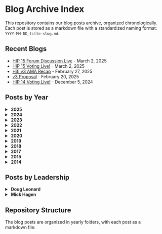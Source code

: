 # Blog Archive Index

This repository contains our blog posts archive, organized chronologically. Each post is stored as a markdown file with a standardized naming format: `YYYY-MM-DD_title-slug.md`.
## Recent Blogs

- [HIP 15 Forum Discussion Live](2025/2025-03-03_hip-15-forum-discussion-live.md) - March 2, 2025
- [HIP 15 Voting Live!](2025/2025-03-03_hip-15-voting-live.md) - March 2, 2025
- [Hifi v3 AMA Recap](2025/2025-02-28_hifi-v3-ama-recap.md) - February 27, 2025
- [v3 Proposal](2025/2025-02-21_v3-proposal.md) - February 20, 2025
- [HIP 14 Voting Live!](2024/2024-12-06_hip-14-voting-live.md) - December 5, 2024



## Posts by Year

<details>
<summary>&nbsp;<b>2025</b></summary>

- [HIP 15 Forum Discussion Live](2025/2025-03-03_hip-15-forum-discussion-live.md) - March 2, 2025
- [HIP 15 Voting Live!](2025/2025-03-03_hip-15-voting-live.md) - March 2, 2025
- [Hifi v3 AMA Recap](2025/2025-02-28_hifi-v3-ama-recap.md) - February 27, 2025
- [v3 Proposal](2025/2025-02-21_v3-proposal.md) - February 20, 2025
</details>

<details>
<summary>&nbsp;<b>2024</b></summary>

- [HIP 14 Voting Live!](2024/2024-12-06_hip-14-voting-live.md) - December 5, 2024
- [HIP 14 — Administrative Update for Our Liquidity Bootstrapping Program](2024/2024-12-02_hip-14-administrative-update-for-our-liquidity-bootstrapping-program.md) - December 1, 2024
- [Hifi Smashes $25M TVL Goal!](2024/2024-11-20_hifi-smashes-25m-tvl-goal.md) - November 19, 2024
- [HIP 11+ HIP 12 + HIP 13 Voting Live!](2024/2024-11-14_hip-11-hip-12-hip-13-voting-live.md) - November 13, 2024
- [HIP 11, HIP 12, and HIP 13 Forum Discussions Live](2024/2024-11-13_hip-11-hip-12-and-hip-13-forum-discussions-live.md) - November 12, 2024
- [HIP 13 — Commercial Real Estate Collateral Ruleset](2024/2024-11-12_hip-13-commercial-real-estate-collateral-ruleset.md) - November 11, 2024
- [HIP 11 — Residential Construction Ruleset Amendment](2024/2024-11-11_hip-11-residential-construction-ruleset-amendment.md) - November 10, 2024
- [HIP 12 — Collateral Ruleset: Vintage Vehicles](2024/2024-11-11_hip-12-collateral-ruleset-vintage-vehicles.md) - November 10, 2024
- [Re-delegation Week Giveaways](2024/2024-11-04_re-delegation-week-giveaways.md) - November 3, 2024
- [Hifi 2024 — In Review](2024/2024-10-29_hifi-2024-in-review.md) - October 28, 2024
- [Permissionless III Summary](2024/2024-10-15_permissionless-iii-summary.md) - October 14, 2024
- [HIP 10: Administrative Appointment](2024/2024-09-17_hip-10-administrative-appointment.md) - September 16, 2024
- [HIP 9 + HIP 10 Forum Discussions](2024/2024-09-13_hip-9-hip-10-forum-discussions.md) - September 12, 2024
- [HIP 9 + HIP 10 Voting Live!](2024/2024-09-13_hip-9-hip-10-voting-live.md) - September 12, 2024
- [Permissionless III](2024/2024-09-06_permissionless-iii.md) - September 5, 2024
- [Community-Led Marketing](2024/2024-07-09_community-led-marketing.md) - July 8, 2024
- [Hifi Ecosystem Tutorials](2024/2024-06-03_hifi-ecosystem-tutorials.md) - June 2, 2024
- [Collateral Ruleset: Medical Equipment](2024/2024-05-28_collateral-ruleset-medical-equipment.md) - May 27, 2024
- [HIP 8 Voting Live!](2024/2024-05-03_hip-8-voting-live.md) - May 2, 2024
- [Hifi Governance Page](2024/2024-04-29_hifi-governance-page.md) - April 28, 2024
- [HIP 8 Forum Discussion Live](2024/2024-04-29_hip-8-forum-discussion-live.md) - April 28, 2024
- [Collateral Ruleset: Implementation Details](2024/2024-04-24_collateral-ruleset-implementation-details.md) - April 23, 2024
- [Collateral Ruleset: Professionally Managed Racehorses](2024/2024-04-16_collateral-ruleset-professionally-managed-racehorses.md) - April 15, 2024
- [Collateral Ruleset: Residential Construction](2024/2024-04-15_collateral-ruleset-residential-construction.md) - April 14, 2024
- [RWA Framework Improvements](2024/2024-04-02_rwa-framework-improvements.md) - April 1, 2024
- [Hifi TVL Growth](2024/2024-03-25_hifi-tvl-growth.md) - March 24, 2024
- [HIP 7 Voting Live!](2024/2024-03-01_hip-7-voting-live.md) - February 29, 2024
- [HIP 7 Forum Discussion Live](2024/2024-02-28_hip-7-forum-discussion-live.md) - February 27, 2024
- [Real Estate as Collateral](2024/2024-02-27_real-estate-as-collateral.md) - February 26, 2024
- [“ERC-404” NFT & Fungible Token Interoperability](2024/2024-02-08_erc-404-nft-fungible-token-interoperability.md) - February 7, 2024
- [Ecosystem Quests and Giveaways](2024/2024-01-15_ecosystem-quests-and-giveaways.md) - January 14, 2024
- [Starting Off 2024 Right!](2024/2024-01-09_starting-off-2024-right.md) - January 8, 2024
</details>

<details>
<summary>&nbsp;<b>2023</b></summary>

- [Sheet Heads Progress Report](2023/2023-12-13_sheet-heads-progress-report.md) - December 12, 2023
- [Vote on HIP 6](2023/2023-12-01_vote-on-hip-6.md) - November 30, 2023
- [HIP 6 Additional Details](2023/2023-11-30_hip-6-additional-details.md) - November 29, 2023
- [HIP 6 — Liquidity Bootstrapping Program](2023/2023-11-27_hip-6-liquidity-bootstrapping-program.md) - November 26, 2023
- [HIP 5 Revote Success + Airdrops!](2023/2023-11-06_hip-5-revote-success-airdrops.md) - November 5, 2023
- [HIP 5 Revote Live](2023/2023-11-01_hip-5-revote-live.md) - October 31, 2023
- [HIP 5 Update: Failed to Meet Quorum](2023/2023-10-30_hip-5-update-failed-to-meet-quorum.md) - October 29, 2023
- [Hifi 2024 Roadmap](2023/2023-10-27_hifi-2024-roadmap.md) - October 26, 2023
- [Sheet Heads Borrowing Live](2023/2023-10-25_sheet-heads-borrowing-live.md) - October 24, 2023
- [Get Involved: HIP 5 Voting Is Live](2023/2023-10-17_get-involved-hip-5-voting-is-live.md) - October 16, 2023
- [HIP 5 Forum Discussion Live](2023/2023-10-17_hip-5-forum-discussion-live.md) - October 16, 2023
- [Sheet Heads NFTs as Collateral](2023/2023-10-12_sheet-heads-nfts-as-collateral.md) - October 11, 2023
- [Hifi 2023 — A Look Back](2023/2023-09-12_hifi-2023-a-look-back.md) - September 11, 2023
- [Hifi DAO Legal Structure](2023/2023-09-08_hifi-dao-legal-structure.md) - September 7, 2023
- [Introducing Sheety Bot & Another NFT Giveaway!](2023/2023-09-06_introducing-sheety-bot-another-nft-giveaway.md) - September 5, 2023
- [Sheet Heads Mint Cutoff + Meme Contest](2023/2023-08-28_sheet-heads-mint-cutoff-meme-contest.md) - August 27, 2023
- [Ecosystem Airdrop](2023/2023-08-24_ecosystem-airdrop.md) - August 23, 2023
- [Introducing: Sheet Heads](2023/2023-08-11_introducing-sheet-heads.md) - August 10, 2023
- [Minting Sheet Heads](2023/2023-08-11_minting-sheet-heads.md) - August 10, 2023
- [Pooled NFT V2 is Live](2023/2023-07-25_pooled-nft-v2-is-live.md) - July 24, 2023
- [One More Thing…](2023/2023-07-07_one-more-thing.md) - July 6, 2023
- [Introducing Our First Real-World Asset](2023/2023-06-23_introducing-our-first-real-world-asset.md) - June 22, 2023
- [Real-World Assets: The Framework](2023/2023-06-13_real-world-assets-the-framework.md) - June 12, 2023
- [We’re Ready! Onboarding Our First Real-World Asset (RWA)](2023/2023-06-02_we-re-ready-onboarding-our-first-real-world-asset-rwa.md) - June 1, 2023
- [Learn Hifi, Earn Hifi: Binance Academy](2023/2023-05-19_learn-hifi-earn-hifi-binance-academy.md) - May 18, 2023
- [NFT Collateral Status Update](2023/2023-04-18_nft-collateral-status-update.md) - April 17, 2023
- [Pooled NFT: Airdrop #2](2023/2023-04-13_pooled-nft-airdrop-2.md) - April 12, 2023
- [Outer Edge LA: The Experience](2023/2023-04-07_outer-edge-la-the-experience.md) - April 6, 2023
- [Pawn Bots: Lessons Learned](2023/2023-04-06_pawn-bots-lessons-learned.md) - April 5, 2023
- [Earning from DEXs with Liquidity Tokens and NFTs](2023/2023-03-22_earning-from-dexs-with-liquidity-tokens-and-nfts.md) - March 21, 2023
- [NFT Real World Assets — Past, Present, and Future](2023/2023-02-28_nft-real-world-assets-past-present-and-future.md) - February 27, 2023
- [Pooled NFTs: Passive Income For Any NFT](2023/2023-02-10_pooled-nfts-passive-income-for-any-nft.md) - February 9, 2023
- [Pawn Bots Phase VI](2023/2023-02-07_pawn-bots-phase-vi.md) - February 6, 2023
- [What Is DeFi?](2023/2023-01-31_what-is-defi.md) - January 30, 2023
- [New Hifi Market on Ethereum Mainnet](2023/2023-01-17_new-hifi-market-on-ethereum-mainnet.md) - January 16, 2023
</details>

<details>
<summary>&nbsp;<b>2022</b></summary>

- [HIFI Token Exchange Support](2022/2022-12-20_hifi-token-exchange-support.md) - December 19, 2022
- [A New NFT Collection: Laying Groundwork](2022/2022-12-09_a-new-nft-collection-laying-groundwork.md) - December 8, 2022
- [HIFI Token Swap Tutorial](2022/2022-12-09_hifi-token-swap-tutorial.md) - December 8, 2022
- [Token Swap is Live](2022/2022-12-06_token-swap-is-live.md) - December 5, 2022
- [Crown Ribbon FAQ](2022/2022-12-02_crown-ribbon-faq.md) - December 1, 2022
- [Hifi Token Swap AMA (November 29th, 2022)](2022/2022-11-29_hifi-token-swap-ama-november-29th-2022.md) - November 28, 2022
- [HIFI Tokenomics Lite Paper](2022/2022-11-28_hifi-tokenomics-lite-paper.md) - November 27, 2022
- [Hifi DAO — Day 1! 🎉](2022/2022-11-18_hifi-dao-day-1.md) - November 17, 2022
- [Vote on HIP 2](2022/2022-11-18_vote-on-hip-2.md) - November 17, 2022
- [Token Swap & Ethereum Mainnet Protocol Deployment Proposal](2022/2022-11-07_token-swap-ethereum-mainnet-protocol-deployment-proposal.md) - November 6, 2022
- [Probably Nothing](2022/2022-11-03_probably-nothing.md) - November 2, 2022
- [Growth](2022/2022-10-31_growth.md) - October 30, 2022
- [Our Solution](2022/2022-10-27_our-solution.md) - October 26, 2022
- [Our Customer’s Biggest Problem](2022/2022-10-26_our-customer-s-biggest-problem.md) - October 25, 2022
- [Our Customer](2022/2022-10-26_our-customer.md) - October 25, 2022
- [The Road to Token Swap](2022/2022-10-24_the-road-to-token-swap.md) - October 23, 2022
- [The Pawn Bots Comprehensive Guide](2022/2022-09-30_the-pawn-bots-comprehensive-guide.md) - September 29, 2022
- [New Upgrades](2022/2022-09-27_new-upgrades.md) - September 26, 2022
- [Pawn Bots Phase III](2022/2022-09-22_pawn-bots-phase-iii.md) - September 21, 2022
- [Forging a Flawless](2022/2022-09-09_forging-a-flawless.md) - September 8, 2022
- [Community Updates: The Next Chapter of Growth](2022/2022-08-25_community-updates-the-next-chapter-of-growth.md) - August 24, 2022
- [🎉 Introducing the Forge Web App](2022/2022-08-16_introducing-the-forge-web-app.md) - August 15, 2022
- [Melt Down and Forge: Pawn Bots Evolved](2022/2022-08-04_melt-down-and-forge-pawn-bots-evolved.md) - August 3, 2022
- [Pawn Bots Holders-Only Groups](2022/2022-07-19_pawn-bots-holders-only-groups.md) - July 18, 2022
- [Pawn Bots Liquidity Reserve](2022/2022-07-19_pawn-bots-liquidity-reserve.md) - July 18, 2022
- [Pawn Bots Rarity 😎](2022/2022-07-12_pawn-bots-rarity.md) - July 11, 2022
- [Pawn Bots Mint Details](2022/2022-07-01_pawn-bots-mint-details.md) - June 30, 2022
- [Voting Kickoff](2022/2022-06-10_voting-kickoff.md) - June 9, 2022
- [How to Get Mainframe Token](2022/2022-06-03_how-to-get-mainframe-token.md) - June 2, 2022
- [Hifi Ecosystem Launch 🚀](2022/2022-04-21_hifi-ecosystem-launch.md) - April 20, 2022
- [New Frontiers: Hifi Spins out Sablier as Ecosystem Partner 🎉](2022/2022-04-05_new-frontiers-hifi-spins-out-sablier-as-ecosystem-partner.md) - April 4, 2022
- [Roadmap Recap: Q1 2022](2022/2022-03-31_roadmap-recap-q1-2022.md) - March 30, 2022
- [How to Write a Great Governance Proposal](2022/2022-03-17_how-to-write-a-great-governance-proposal.md) - March 16, 2022
- [An Introduction to Community Governance](2022/2022-03-08_an-introduction-to-community-governance.md) - March 7, 2022
- [Tutorial: Voting With Snapshot](2022/2022-01-11_tutorial-voting-with-snapshot.md) - January 10, 2022
- [Strategy: the road ahead](2022/2022-01-06_strategy-the-road-ahead.md) - January 5, 2022
- [Introducing Hifi Governance](2022/2022-01-04_introducing-hifi-governance.md) - January 3, 2022
- [Unveiling the 2022 WAGMI Roadmap](2022/2022-01-03_unveiling-the-2022-wagmi-roadmap.md) - January 2, 2022
</details>

<details>
<summary>&nbsp;<b>2021</b></summary>

- [Borrow Tutorial: Hifi v1 Public Preview on Polygon](2021/2021-12-13_borrow-tutorial-hifi-v1-public-preview-on-polygon.md) - December 12, 2021
- [Tutorial Bridge: Hifi v1 Public Preview on Polygon](2021/2021-12-13_tutorial-bridge-hifi-v1-public-preview-on-polygon.md) - December 12, 2021
- [Introduction to Polygon](2021/2021-11-01_introduction-to-polygon.md) - October 31, 2021
- [Hifi v1: Protocol Risks](2021/2021-10-22_hifi-v1-protocol-risks.md) - October 21, 2021
- [Release: Hifi v1 private beta on Rinkeby](2021/2021-08-05_release-hifi-v1-private-beta-on-rinkeby.md) - August 4, 2021
- [The End of an Era: Sunsetting our Mainframe Brand and Domain](2021/2021-07-14_the-end-of-an-era-sunsetting-our-mainframe-brand-and-domain.md) - July 13, 2021
- [NFTs 101](2021/2021-04-08_nfts-101.md) - April 7, 2021
- [MFT available in US via CoinZoom, $30K Giveaway](2021/2021-03-31_mft-available-in-us-via-coinzoom-30k-giveaway.md) - March 30, 2021
- [Pooling with Hifi](2021/2021-03-16_pooling-with-hifi.md) - March 15, 2021
- [Borrowing with Hifi](2021/2021-03-12_borrowing-with-hifi.md) - March 11, 2021
- [Lending with Hifi](2021/2021-03-12_lending-with-hifi.md) - March 11, 2021
- [Upcoming AMA & Incentive Update](2021/2021-02-19_upcoming-ama-incentive-update.md) - February 18, 2021
- [Hifi Lending Protocol v.0 launched](2021/2021-02-15_hifi-lending-protocol-v-0-launched.md) - February 14, 2021
</details>

<details>
<summary>&nbsp;<b>2020</b></summary>

- [Progress Report: Breaking down our audit report](2020/2020-12-17_progress-report-breaking-down-our-audit-report.md) - December 16, 2020
- [Mainframe is now Hifi](2020/2020-12-10_mainframe-is-now-hifi.md) - December 9, 2020
- [Compound’s DAI liquidation event and it’s impact on Mainframe](2020/2020-12-04_compound-s-dai-liquidation-event-and-it-s-impact-on-mainframe.md) - December 3, 2020
- [Progress Report: Security Audit — Round One](2020/2020-11-23_progress-report-security-audit-round-one.md) - November 22, 2020
- [ReImagine 2020 v4.0](2020/2020-11-05_reimagine-2020-v4-0.md) - November 4, 2020
- [MFT Airdrop Update: Realigning Incentives](2020/2020-08-19_mft-airdrop-update-realigning-incentives.md) - August 18, 2020
- [Mainframe Lending Protocol](2020/2020-07-10_mainframe-lending-protocol.md) - July 9, 2020
- [Mainframe Guardians & Community Migration to Discord](2020/2020-06-22_mainframe-guardians-community-migration-to-discord.md) - June 21, 2020
- [Tutorial: Adding Liquidity to Uniswap v2](2020/2020-06-04_tutorial-adding-liquidity-to-uniswap-v2.md) - June 3, 2020
- [Progress Report: Incoming Airdrops](2020/2020-06-01_progress-report-incoming-airdrops.md) - May 31, 2020
- [Mainframe Lending Protocol: A Primer](2020/2020-05-18_mainframe-lending-protocol-a-primer.md) - May 17, 2020
- [The Vision](2020/2020-03-02_the-vision.md) - March 1, 2020
- [New Chapter, New CEO](2020/2020-01-31_new-chapter-new-ceo.md) - January 30, 2020
- [Shareholder Letter February 2020](2020/2020-01-31_shareholder-letter-february-2020.md) - January 30, 2020
</details>

<details>
<summary>&nbsp;<b>2019</b></summary>

- [The Definition of a Dapp](2019/2019-08-08_the-definition-of-a-dapp.md) - August 7, 2019
- [Mainframe & Brasil 🇧🇷](2019/2019-07-24_mainframe-brasil.md) - July 23, 2019
- [Mainframe OS Product Update](2019/2019-06-20_mainframe-os-product-update.md) - June 19, 2019
- [Swarm Orange Summit 2019](2019/2019-06-11_swarm-orange-summit-2019.md) - June 10, 2019
- [Mainframe OS: support for Mac, Windows, & Linux now live!](2019/2019-05-06_mainframe-os-support-for-mac-windows-linux-now-live.md) - May 5, 2019
- [Mainframe OS Public Release is Live!](2019/2019-04-10_mainframe-os-public-release-is-live.md) - April 9, 2019
- [AMA Rundown with Mainframe Leadership](2019/2019-03-06_ama-rundown-with-mainframe-leadership.md) - March 5, 2019
- [Mainframe OS Developer Launch & AMA](2019/2019-02-28_mainframe-os-developer-launch-ama.md) - February 27, 2019
- [Erebos v0.6](2019/2019-01-07_erebos-v0-6.md) - January 6, 2019
</details>

<details>
<summary>&nbsp;<b>2018</b></summary>

- [Mainframe Product Update: November](2018/2018-12-07_mainframe-product-update-november.md) - December 6, 2018
- [Mainframe Product Update: October](2018/2018-11-16_mainframe-product-update-october.md) - November 15, 2018
- [Update: Developer-focused Meetups in November and December](2018/2018-11-08_update-developer-focused-meetups-in-november-and-december.md) - November 7, 2018
- [Announcing the 0.1 Milestone Release](2018/2018-11-07_announcing-the-0-1-milestone-release.md) - November 6, 2018
- [The Dapp Awards — Highlights & Recap](2018/2018-11-05_the-dapp-awards-highlights-recap.md) - November 4, 2018
- [Quick Update before DevCon4](2018/2018-10-29_quick-update-before-devcon4.md) - October 28, 2018
- [Just #Buidl: Eth San Francisco Hackathon](2018/2018-10-10_just-buidl-eth-san-francisco-hackathon.md) - October 9, 2018
- [Mainframe Partners with Telefónica’s Innovation Arm](2018/2018-10-02_mainframe-partners-with-telef-nica-s-innovation-arm.md) - October 1, 2018
- [Introducing Erebos — a JavaScript client and CLI for Swarm](2018/2018-09-24_introducing-erebos-a-javascript-client-and-cli-for-swarm.md) - September 23, 2018
- [Main & Frame Vol. 010](2018/2018-08-30_main-frame-vol-010.md) - August 29, 2018
- [Meet Team Mainframe](2018/2018-08-28_meet-team-mainframe.md) - August 27, 2018
- [Community AMA with Mick Hagen](2018/2018-08-08_community-ama-with-mick-hagen.md) - August 7, 2018
- [Announcing the Mainframe Roadmap](2018/2018-08-07_announcing-the-mainframe-roadmap.md) - August 6, 2018
- [Introducing Freedom Stories: Warsaw Uprising](2018/2018-08-03_introducing-freedom-stories-warsaw-uprising.md) - August 2, 2018
- [Main & Frame Vol. 006](2018/2018-07-19_main-frame-vol-006.md) - July 18, 2018
- [How to stake your own MFT in Onyx](2018/2018-07-12_how-to-stake-your-own-mft-in-onyx.md) - July 11, 2018
- [Claiming Your Global Airdrop](2018/2018-07-10_claiming-your-global-airdrop.md) - July 9, 2018
- [48 hours later — Welcome to the Team!](2018/2018-07-07_48-hours-later-welcome-to-the-team.md) - July 6, 2018
- [IMPORTANT: MFT contract redeployed](2018/2018-07-04_important-mft-contract-redeployed.md) - July 3, 2018
- [Mainframe Token Contract Deployed](2018/2018-07-03_mainframe-token-contract-deployed.md) - July 2, 2018
- [Pre-Sale Partners: Builders in the Ecosystem](2018/2018-07-03_pre-sale-partners-builders-in-the-ecosystem.md) - July 2, 2018
- [Pre-Sale Partners: Funds & Angels](2018/2018-07-02_pre-sale-partners-funds-angels.md) - July 1, 2018
- [Introducing the Mainframe pre-sale partners](2018/2018-06-28_introducing-the-mainframe-pre-sale-partners.md) - June 27, 2018
- [Global Airdrop & European Tour Update](2018/2018-06-27_global-airdrop-european-tour-update.md) - June 26, 2018
- [Freedom of the Press Foundation & Mainframe](2018/2018-06-18_freedom-of-the-press-foundation-mainframe.md) - June 17, 2018
- [A New Hire’s visit to Mainframe HQ](2018/2018-06-13_a-new-hire-s-visit-to-mainframe-hq.md) - June 12, 2018
- [Insights from Phase 2: Proof of Freedom](2018/2018-06-07_insights-from-phase-2-proof-of-freedom.md) - June 6, 2018
- [$1.4M raised for charity in “Proof of Heart”](2018/2018-05-25_1-4m-raised-for-charity-in-proof-of-heart.md) - May 24, 2018
- [Europe Airdrop Tour — Application Process](2018/2018-05-25_europe-airdrop-tour-application-process.md) - May 24, 2018
- [Swarm Orange Summit 2018](2018/2018-05-25_swarm-orange-summit-2018.md) - May 24, 2018
- [Mainframe Europe Airdrop Tour — cities announced!](2018/2018-05-22_mainframe-europe-airdrop-tour-cities-announced.md) - May 21, 2018
- [Swarm Summit Presentation: How to Take Over the Swarm Project.](2018/2018-05-14_swarm-summit-presentation-how-to-take-over-the-swarm-project.md) - May 13, 2018
- [Video and Animation Submissions for Crowdgift Phase 2](2018/2018-04-12_video-and-animation-submissions-for-crowdgift-phase-2.md) - April 11, 2018
- [Three Million Dollars](2018/2018-03-10_three-million-dollars.md) - March 9, 2018
- [Crowdgift Phase 3: Proof of Heart](2018/2018-02-27_crowdgift-phase-3-proof-of-heart.md) - February 26, 2018
- [Crowdgift Phase 2: Proof of Freedom](2018/2018-02-26_crowdgift-phase-2-proof-of-freedom.md) - February 25, 2018
- [Mainframe Token Generation Event](2018/2018-02-14_mainframe-token-generation-event.md) - February 13, 2018
- [The web3 communications layer](2018/2018-02-01_the-web3-communications-layer.md) - January 31, 2018
</details>

<details>
<summary>&nbsp;<b>2017</b></summary>

- [Onyx: Alpha Release](2017/2017-12-06_onyx-alpha-release.md) - December 5, 2017
- [Preparing, Presenting, and Reception at Devcon 3](2017/2017-11-14_preparing-presenting-and-reception-at-devcon-3.md) - November 13, 2017
- [The Value of (Relevant) Notifications](2017/2017-06-16_the-value-of-relevant-notifications.md) - June 15, 2017
- [Communication Failure Averted.](2017/2017-06-10_communication-failure-averted.md) - June 9, 2017
- [Fragment Subscriptions in GraphQL](2017/2017-05-26_fragment-subscriptions-in-graphql.md) - May 25, 2017
- [The Workplace: 1997 vs. 2017](2017/2017-05-22_the-workplace-1997-vs-2017.md) - May 21, 2017
</details>

<details>
<summary>&nbsp;<b>2015</b></summary>

- [Spatch → Mainframe](2015/2015-06-04_spatch-mainframe.md) - June 3, 2015
</details>

<details>
<summary>&nbsp;<b>2014</b></summary>

- [Techstars London: Founder Diaries](2014/2014-04-18_techstars-london-founder-diaries.md) - April 17, 2014
</details>

## Posts by Leadership

<details>
<summary>&nbsp;<b>Doug Leonard</b></summary>
<blockquote>
<details>
<summary>&nbsp;<b>2025</b></summary>

- [HIP 15 Forum Discussion Live](2025/2025-03-03_hip-15-forum-discussion-live.md) - March 2, 2025
- [HIP 15 Voting Live!](2025/2025-03-03_hip-15-voting-live.md) - March 2, 2025
- [Hifi v3 AMA Recap](2025/2025-02-28_hifi-v3-ama-recap.md) - February 27, 2025
- [v3 Proposal](2025/2025-02-21_v3-proposal.md) - February 20, 2025
</details>

<details>
<summary>&nbsp;<b>2024</b></summary>

- [HIP 14 Voting Live!](2024/2024-12-06_hip-14-voting-live.md) - December 5, 2024
- [HIP 14 — Administrative Update for Our Liquidity Bootstrapping Program](2024/2024-12-02_hip-14-administrative-update-for-our-liquidity-bootstrapping-program.md) - December 1, 2024
- [Hifi Smashes $25M TVL Goal!](2024/2024-11-20_hifi-smashes-25m-tvl-goal.md) - November 19, 2024
- [HIP 11+ HIP 12 + HIP 13 Voting Live!](2024/2024-11-14_hip-11-hip-12-hip-13-voting-live.md) - November 13, 2024
- [HIP 11, HIP 12, and HIP 13 Forum Discussions Live](2024/2024-11-13_hip-11-hip-12-and-hip-13-forum-discussions-live.md) - November 12, 2024
- [HIP 13 — Commercial Real Estate Collateral Ruleset](2024/2024-11-12_hip-13-commercial-real-estate-collateral-ruleset.md) - November 11, 2024
- [HIP 11 — Residential Construction Ruleset Amendment](2024/2024-11-11_hip-11-residential-construction-ruleset-amendment.md) - November 10, 2024
- [HIP 12 — Collateral Ruleset: Vintage Vehicles](2024/2024-11-11_hip-12-collateral-ruleset-vintage-vehicles.md) - November 10, 2024
- [Re-delegation Week Giveaways](2024/2024-11-04_re-delegation-week-giveaways.md) - November 3, 2024
- [Hifi 2024 — In Review](2024/2024-10-29_hifi-2024-in-review.md) - October 28, 2024
- [Permissionless III Summary](2024/2024-10-15_permissionless-iii-summary.md) - October 14, 2024
- [HIP 10: Administrative Appointment](2024/2024-09-17_hip-10-administrative-appointment.md) - September 16, 2024
- [HIP 9 + HIP 10 Forum Discussions](2024/2024-09-13_hip-9-hip-10-forum-discussions.md) - September 12, 2024
- [HIP 9 + HIP 10 Voting Live!](2024/2024-09-13_hip-9-hip-10-voting-live.md) - September 12, 2024
- [Permissionless III](2024/2024-09-06_permissionless-iii.md) - September 5, 2024
- [Community-Led Marketing](2024/2024-07-09_community-led-marketing.md) - July 8, 2024
- [Hifi Ecosystem Tutorials](2024/2024-06-03_hifi-ecosystem-tutorials.md) - June 2, 2024
- [Collateral Ruleset: Medical Equipment](2024/2024-05-28_collateral-ruleset-medical-equipment.md) - May 27, 2024
- [HIP 8 Voting Live!](2024/2024-05-03_hip-8-voting-live.md) - May 2, 2024
- [Hifi Governance Page](2024/2024-04-29_hifi-governance-page.md) - April 28, 2024
- [HIP 8 Forum Discussion Live](2024/2024-04-29_hip-8-forum-discussion-live.md) - April 28, 2024
- [Collateral Ruleset: Implementation Details](2024/2024-04-24_collateral-ruleset-implementation-details.md) - April 23, 2024
- [Collateral Ruleset: Professionally Managed Racehorses](2024/2024-04-16_collateral-ruleset-professionally-managed-racehorses.md) - April 15, 2024
- [Collateral Ruleset: Residential Construction](2024/2024-04-15_collateral-ruleset-residential-construction.md) - April 14, 2024
- [RWA Framework Improvements](2024/2024-04-02_rwa-framework-improvements.md) - April 1, 2024
- [Hifi TVL Growth](2024/2024-03-25_hifi-tvl-growth.md) - March 24, 2024
- [HIP 7 Voting Live!](2024/2024-03-01_hip-7-voting-live.md) - February 29, 2024
- [HIP 7 Forum Discussion Live](2024/2024-02-28_hip-7-forum-discussion-live.md) - February 27, 2024
- [Real Estate as Collateral](2024/2024-02-27_real-estate-as-collateral.md) - February 26, 2024
- [“ERC-404” NFT & Fungible Token Interoperability](2024/2024-02-08_erc-404-nft-fungible-token-interoperability.md) - February 7, 2024
- [Ecosystem Quests and Giveaways](2024/2024-01-15_ecosystem-quests-and-giveaways.md) - January 14, 2024
- [Starting Off 2024 Right!](2024/2024-01-09_starting-off-2024-right.md) - January 8, 2024
</details>

<details>
<summary>&nbsp;<b>2023</b></summary>

- [Sheet Heads Progress Report](2023/2023-12-13_sheet-heads-progress-report.md) - December 12, 2023
- [Vote on HIP 6](2023/2023-12-01_vote-on-hip-6.md) - November 30, 2023
- [HIP 6 Additional Details](2023/2023-11-30_hip-6-additional-details.md) - November 29, 2023
- [HIP 6 — Liquidity Bootstrapping Program](2023/2023-11-27_hip-6-liquidity-bootstrapping-program.md) - November 26, 2023
- [HIP 5 Revote Success + Airdrops!](2023/2023-11-06_hip-5-revote-success-airdrops.md) - November 5, 2023
- [HIP 5 Revote Live](2023/2023-11-01_hip-5-revote-live.md) - October 31, 2023
- [HIP 5 Update: Failed to Meet Quorum](2023/2023-10-30_hip-5-update-failed-to-meet-quorum.md) - October 29, 2023
- [Hifi 2024 Roadmap](2023/2023-10-27_hifi-2024-roadmap.md) - October 26, 2023
- [Sheet Heads Borrowing Live](2023/2023-10-25_sheet-heads-borrowing-live.md) - October 24, 2023
- [Get Involved: HIP 5 Voting Is Live](2023/2023-10-17_get-involved-hip-5-voting-is-live.md) - October 16, 2023
- [HIP 5 Forum Discussion Live](2023/2023-10-17_hip-5-forum-discussion-live.md) - October 16, 2023
- [Sheet Heads NFTs as Collateral](2023/2023-10-12_sheet-heads-nfts-as-collateral.md) - October 11, 2023
- [Hifi 2023 — A Look Back](2023/2023-09-12_hifi-2023-a-look-back.md) - September 11, 2023
- [Hifi DAO Legal Structure](2023/2023-09-08_hifi-dao-legal-structure.md) - September 7, 2023
- [Introducing Sheety Bot & Another NFT Giveaway!](2023/2023-09-06_introducing-sheety-bot-another-nft-giveaway.md) - September 5, 2023
- [Sheet Heads Mint Cutoff + Meme Contest](2023/2023-08-28_sheet-heads-mint-cutoff-meme-contest.md) - August 27, 2023
- [Ecosystem Airdrop](2023/2023-08-24_ecosystem-airdrop.md) - August 23, 2023
- [Introducing: Sheet Heads](2023/2023-08-11_introducing-sheet-heads.md) - August 10, 2023
- [Minting Sheet Heads](2023/2023-08-11_minting-sheet-heads.md) - August 10, 2023
- [Pooled NFT V2 is Live](2023/2023-07-25_pooled-nft-v2-is-live.md) - July 24, 2023
- [One More Thing…](2023/2023-07-07_one-more-thing.md) - July 6, 2023
- [Introducing Our First Real-World Asset](2023/2023-06-23_introducing-our-first-real-world-asset.md) - June 22, 2023
- [Real-World Assets: The Framework](2023/2023-06-13_real-world-assets-the-framework.md) - June 12, 2023
- [We’re Ready! Onboarding Our First Real-World Asset (RWA)](2023/2023-06-02_we-re-ready-onboarding-our-first-real-world-asset-rwa.md) - June 1, 2023
- [Learn Hifi, Earn Hifi: Binance Academy](2023/2023-05-19_learn-hifi-earn-hifi-binance-academy.md) - May 18, 2023
- [NFT Collateral Status Update](2023/2023-04-18_nft-collateral-status-update.md) - April 17, 2023
- [Pooled NFT: Airdrop #2](2023/2023-04-13_pooled-nft-airdrop-2.md) - April 12, 2023
- [Outer Edge LA: The Experience](2023/2023-04-07_outer-edge-la-the-experience.md) - April 6, 2023
- [Pawn Bots: Lessons Learned](2023/2023-04-06_pawn-bots-lessons-learned.md) - April 5, 2023
- [Earning from DEXs with Liquidity Tokens and NFTs](2023/2023-03-22_earning-from-dexs-with-liquidity-tokens-and-nfts.md) - March 21, 2023
- [NFT Real World Assets — Past, Present, and Future](2023/2023-02-28_nft-real-world-assets-past-present-and-future.md) - February 27, 2023
- [Pooled NFTs: Passive Income For Any NFT](2023/2023-02-10_pooled-nfts-passive-income-for-any-nft.md) - February 9, 2023
- [Pawn Bots Phase VI](2023/2023-02-07_pawn-bots-phase-vi.md) - February 6, 2023
- [What Is DeFi?](2023/2023-01-31_what-is-defi.md) - January 30, 2023
- [New Hifi Market on Ethereum Mainnet](2023/2023-01-17_new-hifi-market-on-ethereum-mainnet.md) - January 16, 2023
</details>

<details>
<summary>&nbsp;<b>2022</b></summary>

- [HIFI Token Exchange Support](2022/2022-12-20_hifi-token-exchange-support.md) - December 19, 2022
- [A New NFT Collection: Laying Groundwork](2022/2022-12-09_a-new-nft-collection-laying-groundwork.md) - December 8, 2022
- [HIFI Token Swap Tutorial](2022/2022-12-09_hifi-token-swap-tutorial.md) - December 8, 2022
- [Token Swap is Live](2022/2022-12-06_token-swap-is-live.md) - December 5, 2022
- [Crown Ribbon FAQ](2022/2022-12-02_crown-ribbon-faq.md) - December 1, 2022
- [Hifi Token Swap AMA (November 29th, 2022)](2022/2022-11-29_hifi-token-swap-ama-november-29th-2022.md) - November 28, 2022
- [HIFI Tokenomics Lite Paper](2022/2022-11-28_hifi-tokenomics-lite-paper.md) - November 27, 2022
- [Hifi DAO — Day 1! 🎉](2022/2022-11-18_hifi-dao-day-1.md) - November 17, 2022
- [Vote on HIP 2](2022/2022-11-18_vote-on-hip-2.md) - November 17, 2022
- [Token Swap & Ethereum Mainnet Protocol Deployment Proposal](2022/2022-11-07_token-swap-ethereum-mainnet-protocol-deployment-proposal.md) - November 6, 2022
- [Probably Nothing](2022/2022-11-03_probably-nothing.md) - November 2, 2022
- [Growth](2022/2022-10-31_growth.md) - October 30, 2022
- [Our Solution](2022/2022-10-27_our-solution.md) - October 26, 2022
- [Our Customer’s Biggest Problem](2022/2022-10-26_our-customer-s-biggest-problem.md) - October 25, 2022
- [Our Customer](2022/2022-10-26_our-customer.md) - October 25, 2022
- [The Road to Token Swap](2022/2022-10-24_the-road-to-token-swap.md) - October 23, 2022
- [The Pawn Bots Comprehensive Guide](2022/2022-09-30_the-pawn-bots-comprehensive-guide.md) - September 29, 2022
- [New Upgrades](2022/2022-09-27_new-upgrades.md) - September 26, 2022
- [Pawn Bots Phase III](2022/2022-09-22_pawn-bots-phase-iii.md) - September 21, 2022
- [Forging a Flawless](2022/2022-09-09_forging-a-flawless.md) - September 8, 2022
- [Community Updates: The Next Chapter of Growth](2022/2022-08-25_community-updates-the-next-chapter-of-growth.md) - August 24, 2022
- [🎉 Introducing the Forge Web App](2022/2022-08-16_introducing-the-forge-web-app.md) - August 15, 2022
- [Melt Down and Forge: Pawn Bots Evolved](2022/2022-08-04_melt-down-and-forge-pawn-bots-evolved.md) - August 3, 2022
- [Pawn Bots Holders-Only Groups](2022/2022-07-19_pawn-bots-holders-only-groups.md) - July 18, 2022
- [Pawn Bots Liquidity Reserve](2022/2022-07-19_pawn-bots-liquidity-reserve.md) - July 18, 2022
- [Pawn Bots Rarity 😎](2022/2022-07-12_pawn-bots-rarity.md) - July 11, 2022
- [Pawn Bots Mint Details](2022/2022-07-01_pawn-bots-mint-details.md) - June 30, 2022
- [Voting Kickoff](2022/2022-06-10_voting-kickoff.md) - June 9, 2022
- [How to Get Mainframe Token](2022/2022-06-03_how-to-get-mainframe-token.md) - June 2, 2022
- [Hifi Ecosystem Launch 🚀](2022/2022-04-21_hifi-ecosystem-launch.md) - April 20, 2022
- [New Frontiers: Hifi Spins out Sablier as Ecosystem Partner 🎉](2022/2022-04-05_new-frontiers-hifi-spins-out-sablier-as-ecosystem-partner.md) - April 4, 2022
- [Roadmap Recap: Q1 2022](2022/2022-03-31_roadmap-recap-q1-2022.md) - March 30, 2022
- [How to Write a Great Governance Proposal](2022/2022-03-17_how-to-write-a-great-governance-proposal.md) - March 16, 2022
- [An Introduction to Community Governance](2022/2022-03-08_an-introduction-to-community-governance.md) - March 7, 2022
- [Tutorial: Voting With Snapshot](2022/2022-01-11_tutorial-voting-with-snapshot.md) - January 10, 2022
- [Strategy: the road ahead](2022/2022-01-06_strategy-the-road-ahead.md) - January 5, 2022
- [Introducing Hifi Governance](2022/2022-01-04_introducing-hifi-governance.md) - January 3, 2022
- [Unveiling the 2022 WAGMI Roadmap](2022/2022-01-03_unveiling-the-2022-wagmi-roadmap.md) - January 2, 2022
</details>

<details>
<summary>&nbsp;<b>2021</b></summary>

- [Borrow Tutorial: Hifi v1 Public Preview on Polygon](2021/2021-12-13_borrow-tutorial-hifi-v1-public-preview-on-polygon.md) - December 12, 2021
- [Tutorial Bridge: Hifi v1 Public Preview on Polygon](2021/2021-12-13_tutorial-bridge-hifi-v1-public-preview-on-polygon.md) - December 12, 2021
- [Introduction to Polygon](2021/2021-11-01_introduction-to-polygon.md) - October 31, 2021
- [Hifi v1: Protocol Risks](2021/2021-10-22_hifi-v1-protocol-risks.md) - October 21, 2021
- [Release: Hifi v1 private beta on Rinkeby](2021/2021-08-05_release-hifi-v1-private-beta-on-rinkeby.md) - August 4, 2021
- [The End of an Era: Sunsetting our Mainframe Brand and Domain](2021/2021-07-14_the-end-of-an-era-sunsetting-our-mainframe-brand-and-domain.md) - July 13, 2021
- [NFTs 101](2021/2021-04-08_nfts-101.md) - April 7, 2021
- [MFT available in US via CoinZoom, $30K Giveaway](2021/2021-03-31_mft-available-in-us-via-coinzoom-30k-giveaway.md) - March 30, 2021
- [Pooling with Hifi](2021/2021-03-16_pooling-with-hifi.md) - March 15, 2021
- [Borrowing with Hifi](2021/2021-03-12_borrowing-with-hifi.md) - March 11, 2021
- [Lending with Hifi](2021/2021-03-12_lending-with-hifi.md) - March 11, 2021
- [Upcoming AMA & Incentive Update](2021/2021-02-19_upcoming-ama-incentive-update.md) - February 18, 2021
- [Hifi Lending Protocol v.0 launched](2021/2021-02-15_hifi-lending-protocol-v-0-launched.md) - February 14, 2021
</details>

<details>
<summary>&nbsp;<b>2020</b></summary>

- [Progress Report: Breaking down our audit report](2020/2020-12-17_progress-report-breaking-down-our-audit-report.md) - December 16, 2020
- [Mainframe is now Hifi](2020/2020-12-10_mainframe-is-now-hifi.md) - December 9, 2020
- [Compound’s DAI liquidation event and it’s impact on Mainframe](2020/2020-12-04_compound-s-dai-liquidation-event-and-it-s-impact-on-mainframe.md) - December 3, 2020
- [Progress Report: Security Audit — Round One](2020/2020-11-23_progress-report-security-audit-round-one.md) - November 22, 2020
- [ReImagine 2020 v4.0](2020/2020-11-05_reimagine-2020-v4-0.md) - November 4, 2020
- [MFT Airdrop Update: Realigning Incentives](2020/2020-08-19_mft-airdrop-update-realigning-incentives.md) - August 18, 2020
- [Mainframe Lending Protocol](2020/2020-07-10_mainframe-lending-protocol.md) - July 9, 2020
- [Mainframe Guardians & Community Migration to Discord](2020/2020-06-22_mainframe-guardians-community-migration-to-discord.md) - June 21, 2020
- [Tutorial: Adding Liquidity to Uniswap v2](2020/2020-06-04_tutorial-adding-liquidity-to-uniswap-v2.md) - June 3, 2020
- [Progress Report: Incoming Airdrops](2020/2020-06-01_progress-report-incoming-airdrops.md) - May 31, 2020
- [Mainframe Lending Protocol: A Primer](2020/2020-05-18_mainframe-lending-protocol-a-primer.md) - May 17, 2020
- [The Vision](2020/2020-03-02_the-vision.md) - March 1, 2020
- [New Chapter, New CEO](2020/2020-01-31_new-chapter-new-ceo.md) - January 30, 2020
- [Shareholder Letter February 2020](2020/2020-01-31_shareholder-letter-february-2020.md) - January 30, 2020
</details>

</blockquote>
</details>

<details>
<summary>&nbsp;<b>Mick Hagen</b></summary>
<blockquote>
<details>
<summary>&nbsp;<b>2019</b></summary>

- [The Definition of a Dapp](2019/2019-08-08_the-definition-of-a-dapp.md) - August 7, 2019
- [Mainframe & Brasil 🇧🇷](2019/2019-07-24_mainframe-brasil.md) - July 23, 2019
- [Mainframe OS Product Update](2019/2019-06-20_mainframe-os-product-update.md) - June 19, 2019
- [Swarm Orange Summit 2019](2019/2019-06-11_swarm-orange-summit-2019.md) - June 10, 2019
- [Mainframe OS: support for Mac, Windows, & Linux now live!](2019/2019-05-06_mainframe-os-support-for-mac-windows-linux-now-live.md) - May 5, 2019
- [Mainframe OS Public Release is Live!](2019/2019-04-10_mainframe-os-public-release-is-live.md) - April 9, 2019
- [AMA Rundown with Mainframe Leadership](2019/2019-03-06_ama-rundown-with-mainframe-leadership.md) - March 5, 2019
- [Mainframe OS Developer Launch & AMA](2019/2019-02-28_mainframe-os-developer-launch-ama.md) - February 27, 2019
- [Erebos v0.6](2019/2019-01-07_erebos-v0-6.md) - January 6, 2019
</details>

<details>
<summary>&nbsp;<b>2018</b></summary>

- [Mainframe Product Update: November](2018/2018-12-07_mainframe-product-update-november.md) - December 6, 2018
- [Mainframe Product Update: October](2018/2018-11-16_mainframe-product-update-october.md) - November 15, 2018
- [Update: Developer-focused Meetups in November and December](2018/2018-11-08_update-developer-focused-meetups-in-november-and-december.md) - November 7, 2018
- [Announcing the 0.1 Milestone Release](2018/2018-11-07_announcing-the-0-1-milestone-release.md) - November 6, 2018
- [The Dapp Awards — Highlights & Recap](2018/2018-11-05_the-dapp-awards-highlights-recap.md) - November 4, 2018
- [Quick Update before DevCon4](2018/2018-10-29_quick-update-before-devcon4.md) - October 28, 2018
- [Just #Buidl: Eth San Francisco Hackathon](2018/2018-10-10_just-buidl-eth-san-francisco-hackathon.md) - October 9, 2018
- [Mainframe Partners with Telefónica’s Innovation Arm](2018/2018-10-02_mainframe-partners-with-telef-nica-s-innovation-arm.md) - October 1, 2018
- [Introducing Erebos — a JavaScript client and CLI for Swarm](2018/2018-09-24_introducing-erebos-a-javascript-client-and-cli-for-swarm.md) - September 23, 2018
- [Main & Frame Vol. 010](2018/2018-08-30_main-frame-vol-010.md) - August 29, 2018
- [Meet Team Mainframe](2018/2018-08-28_meet-team-mainframe.md) - August 27, 2018
- [Community AMA with Mick Hagen](2018/2018-08-08_community-ama-with-mick-hagen.md) - August 7, 2018
- [Announcing the Mainframe Roadmap](2018/2018-08-07_announcing-the-mainframe-roadmap.md) - August 6, 2018
- [Introducing Freedom Stories: Warsaw Uprising](2018/2018-08-03_introducing-freedom-stories-warsaw-uprising.md) - August 2, 2018
- [Main & Frame Vol. 006](2018/2018-07-19_main-frame-vol-006.md) - July 18, 2018
- [How to stake your own MFT in Onyx](2018/2018-07-12_how-to-stake-your-own-mft-in-onyx.md) - July 11, 2018
- [Claiming Your Global Airdrop](2018/2018-07-10_claiming-your-global-airdrop.md) - July 9, 2018
- [48 hours later — Welcome to the Team!](2018/2018-07-07_48-hours-later-welcome-to-the-team.md) - July 6, 2018
- [IMPORTANT: MFT contract redeployed](2018/2018-07-04_important-mft-contract-redeployed.md) - July 3, 2018
- [Mainframe Token Contract Deployed](2018/2018-07-03_mainframe-token-contract-deployed.md) - July 2, 2018
- [Pre-Sale Partners: Builders in the Ecosystem](2018/2018-07-03_pre-sale-partners-builders-in-the-ecosystem.md) - July 2, 2018
- [Pre-Sale Partners: Funds & Angels](2018/2018-07-02_pre-sale-partners-funds-angels.md) - July 1, 2018
- [Introducing the Mainframe pre-sale partners](2018/2018-06-28_introducing-the-mainframe-pre-sale-partners.md) - June 27, 2018
- [Global Airdrop & European Tour Update](2018/2018-06-27_global-airdrop-european-tour-update.md) - June 26, 2018
- [Freedom of the Press Foundation & Mainframe](2018/2018-06-18_freedom-of-the-press-foundation-mainframe.md) - June 17, 2018
- [A New Hire’s visit to Mainframe HQ](2018/2018-06-13_a-new-hire-s-visit-to-mainframe-hq.md) - June 12, 2018
- [Insights from Phase 2: Proof of Freedom](2018/2018-06-07_insights-from-phase-2-proof-of-freedom.md) - June 6, 2018
- [$1.4M raised for charity in “Proof of Heart”](2018/2018-05-25_1-4m-raised-for-charity-in-proof-of-heart.md) - May 24, 2018
- [Europe Airdrop Tour — Application Process](2018/2018-05-25_europe-airdrop-tour-application-process.md) - May 24, 2018
- [Swarm Orange Summit 2018](2018/2018-05-25_swarm-orange-summit-2018.md) - May 24, 2018
- [Mainframe Europe Airdrop Tour — cities announced!](2018/2018-05-22_mainframe-europe-airdrop-tour-cities-announced.md) - May 21, 2018
- [Swarm Summit Presentation: How to Take Over the Swarm Project.](2018/2018-05-14_swarm-summit-presentation-how-to-take-over-the-swarm-project.md) - May 13, 2018
- [Video and Animation Submissions for Crowdgift Phase 2](2018/2018-04-12_video-and-animation-submissions-for-crowdgift-phase-2.md) - April 11, 2018
- [Three Million Dollars](2018/2018-03-10_three-million-dollars.md) - March 9, 2018
- [Crowdgift Phase 3: Proof of Heart](2018/2018-02-27_crowdgift-phase-3-proof-of-heart.md) - February 26, 2018
- [Crowdgift Phase 2: Proof of Freedom](2018/2018-02-26_crowdgift-phase-2-proof-of-freedom.md) - February 25, 2018
- [Mainframe Token Generation Event](2018/2018-02-14_mainframe-token-generation-event.md) - February 13, 2018
- [The web3 communications layer](2018/2018-02-01_the-web3-communications-layer.md) - January 31, 2018
</details>

<details>
<summary>&nbsp;<b>2017</b></summary>

- [Onyx: Alpha Release](2017/2017-12-06_onyx-alpha-release.md) - December 5, 2017
- [Preparing, Presenting, and Reception at Devcon 3](2017/2017-11-14_preparing-presenting-and-reception-at-devcon-3.md) - November 13, 2017
- [The Value of (Relevant) Notifications](2017/2017-06-16_the-value-of-relevant-notifications.md) - June 15, 2017
- [Communication Failure Averted.](2017/2017-06-10_communication-failure-averted.md) - June 9, 2017
- [Fragment Subscriptions in GraphQL](2017/2017-05-26_fragment-subscriptions-in-graphql.md) - May 25, 2017
- [The Workplace: 1997 vs. 2017](2017/2017-05-22_the-workplace-1997-vs-2017.md) - May 21, 2017
</details>

<details>
<summary>&nbsp;<b>2015</b></summary>

- [Spatch → Mainframe](2015/2015-06-04_spatch-mainframe.md) - June 3, 2015
</details>

<details>
<summary>&nbsp;<b>2014</b></summary>

- [Techstars London: Founder Diaries](2014/2014-04-18_techstars-london-founder-diaries.md) - April 17, 2014
</details>

</blockquote>
</details>

## Repository Structure

The blog posts are organized in yearly folders, with each post as a markdown file:

```